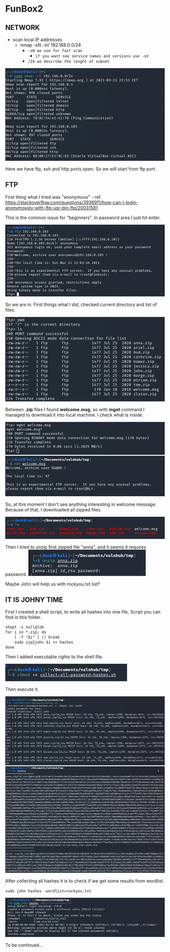 # FunBox2

NETWORK
---------

* scan local IP addresses
    * nmap -sN -sV 192.168.0.0/24
      * `-sN we use for fast scan`
        * `if you want see service names and versions use -sV` 
      * `/24 we describe the lenght of subnet`
    
![img.png](img/ip-scan.png)

Here we have ftp, ssh and http ports open. So we will start from ftp port.

FTP
---------

First thing what I tried was "anonymous" - ref. https://stackoverflow.com/questions/3936911/how-can-i-login-anonymously-with-ftp-usr-bin-ftp/20031581

This is the common issue for "beginners". 
In password area I just hit enter.

![img.png](img/ftp-login.png)

So we are in. First things what I did, checked current directory and list of files.

![img.png](img/ftp-list.png)

Between <b>.zip</b> files I found <b>welcome.msg</b>, so with <b>mget</b> command I managed to download it into local machine.
I check what is inside.

![img.png](img/ftp-mget.png)
![img.png](img/message.png)

So, at this moment I don't see anything interesting in welcome message.
Because of that, I downloaded all zipped files.

![img.png](img/downloaded-zipped-files.png)

Then I tried to unzip first zipped file "anna", and it seems it requires password.
![img.png](img/password.png)

Maybe John will help us with rockyou.txt list?

IT IS JOHNY TIME
---------

First I created a shell script, to write all hashes into one file. Script you can find in this folder.

```
shopt -s nullglob
for i in *.zip; do
    [ -f "$i" ] || break
    sudo zip2john $i >> hashes
done
```

Then I added executable rights to the shell file.

![img.png](img/command.png)

Then execute it.

![img.png](img/result-of-echo.png)
![img.png](img/result-of-hashes.png)

After collecting all hashes it is to check if we get some results from wordlist.

`sudo john hashes -wordlist=rockyou.txt`

![img.png](img/john-hashes.png)

To be continued...

